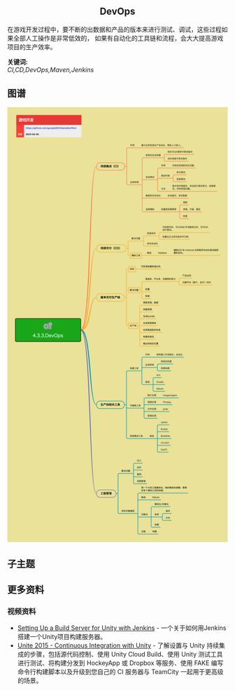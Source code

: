 <h2 align="center">DevOps</h2>
<p>
在游戏开发过程中，要不断的出数据和产品的版本来进行测试、调试，这些过程如果全部人工操作是非常低效的，
如果有自动化的工具链和流程，会大大提高游戏项目的生产效率。
</p>

**关键词:**<br/>
*CI,CD,DevOps,Maven,Jenkins*

## 图谱
![图片加载中...](../exports/4.3.3.DevOps.png?raw=true)

## 子主题

## 更多资料
### 视频资料
* [Setting Up a Build Server for Unity with Jenkins](https://www.youtube.com/watch?v=4J3SmhGxO1Y) - 一个关于如何用Jenkins搭建一个Unity项目构建服务器。
* [Unite 2015 - Continuous Integration with Unity](https://www.youtube.com/watch?v=kSXomLkMR68) - 了解设置与 Unity 持续集成的步骤，包括源代码控制、使用 Unity Cloud Build、使用 Unity 测试工具进行测试、将构建分发到 HockeyApp 或 Dropbox 等服务、使用 FAKE 编写命令行构建脚本以及升级到您自己的 CI 服务器与 TeamCity 一起用于更高级的场景。
